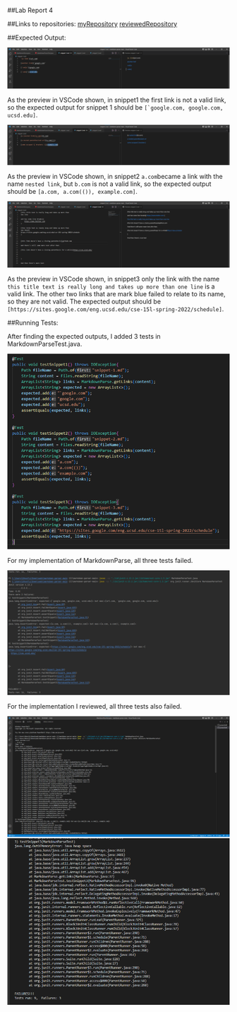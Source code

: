 ##Lab Report 4

##Links to repositories:
[myRepository](https://github.com/OrlandoFang/markdown-parser)
[reviewedRepository](https://github.com/alixintong/markdown-parser)

##Expected Output:

![snippet1](snippet1.png)

As the preview in VSCode shown, in snippet1 the first link is not a valid link, so the expected output for snippet 1 should be ```[`google.com, google.com, ucsd.edu]```.

![snippet2](snippet2.png)

As the preview in VSCode shown, in snippet2 ```a.com```became a link with the name ```nested link```, but ```b.com``` is not a valid link, so the expected output should be ```[a.com, a.com(()), example.com]```.

![snippet3](snippet3.png)

As the preview in VSCode shown, in snippet3 only the link with the name ```this title text is really long and takes up more than one line``` is a valid link. The other two links that are mark blue failed to relate to its name, so they are not valid. The expected output should be ```[https://sites.google.com/eng.ucsd.edu/cse-15l-spring-2022/schedule]```.

##Running Tests:

After finding the expected outputs, I added 3 tests in MarkdownParseTest.java.

![snippetTest](snippetTest.png)

For my implementation of MarkdownParse, all three tests failed.

![selfError](selfError.png)

For the implementation I reviewed, all three tests also failed.

![reviewError1](reviewError1.png)
![reviewError2](reviewError2.png)

